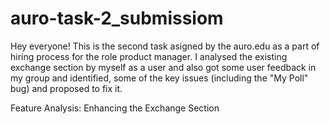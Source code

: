 # auro-task-2_submissiom
Hey everyone! This is the second task asigned by the auro.edu as a part of hiring process for the role product manager. I analysed the existing exchange section by myself as a user and also got some user feedback in my group and identified, some of the key issues (including the "My Poll" bug) and proposed to fix it.

Feature Analysis: Enhancing the Exchange Section
